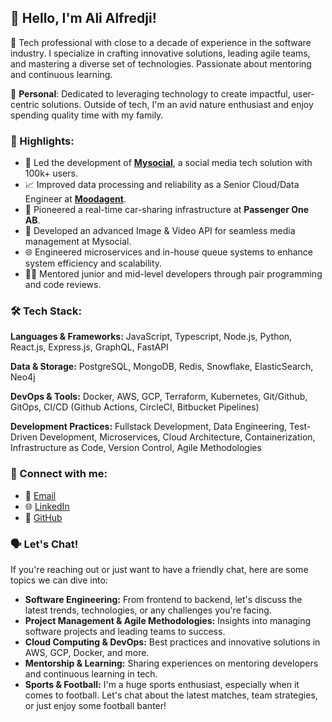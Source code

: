 <h2>👋 Hello, I'm Ali Alfredji!</h2>
<p>🔧 Tech professional with close to a decade of experience in the software industry. I specialize in crafting innovative solutions, leading agile teams, and mastering a diverse set of technologies. Passionate about mentoring and continuous learning.</p>
<p>🌱 <strong>Personal</strong>: Dedicated to leveraging technology to create impactful, user-centric solutions. Outside of tech, I'm an avid nature enthusiast and enjoy spending quality time with my family.</p>
<h3>🌟 Highlights:</h3>
<ul>
    <li>🚀 Led the development of <strong><a href="https://mysocial.io">Mysocial</a></strong>, a social media tech solution with 100k+ users.</li>
    <li>📈 Improved data processing and reliability as a Senior Cloud/Data Engineer at <strong><a href="https://moodagent.com">Moodagent</a></strong>.</li>
    <li>🚗 Pioneered a real-time car-sharing infrastructure at <strong>Passenger One AB</strong>.</li>
    <li>📸 Developed an advanced Image & Video API for seamless media management at Mysocial.</li>
    <li>🌐 Engineered microservices and in-house queue systems to enhance system efficiency and scalability.</li>
    <li>👨‍🏫 Mentored junior and mid-level developers through pair programming and code reviews.</li>
</ul>
<h3>🛠 Tech Stack:</h3>
<p><strong>Languages & Frameworks:</strong> JavaScript, Typescript, Node.js, Python, React.js, Express.js, GraphQL, FastAPI </p>
<p><strong>Data & Storage:</strong> PostgreSQL, MongoDB, Redis, Snowflake, ElasticSearch, Neo4j</p>
<p><strong>DevOps & Tools:</strong> Docker, AWS, GCP, Terraform, Kubernetes, Git/Github, GitOps, CI/CD (Github Actions, CircleCI, Bitbucket Pipelines)</p>
<p><strong>Development Practices:</strong> Fullstack Development, Data Engineering, Test-Driven Development, Microservices, Cloud Architecture, Containerization, Infrastructure as Code, Version Control, Agile Methodologies</p>
<h3>🔗 Connect with me:</h3>
<ul>
    <li>📧 <a href="mailto:alfredjiali@gmail.com">Email</a></li>
    <li>🌐 <a href="https://linkedin.com/in/alialfredji">LinkedIn</a></li>
    <li>📂 <a href="https://github.com/alialfredji">GitHub</a></li>
</ul>
<h3>🗣 Let's Chat!</h3>
<p>If you're reaching out or just want to have a friendly chat, here are some topics we can dive into:</p>
<ul>
    <li><strong>Software Engineering:</strong> From frontend to backend, let's discuss the latest trends, technologies, or any challenges you're facing.</li>
    <li><strong>Project Management & Agile Methodologies:</strong> Insights into managing software projects and leading teams to success.</li>
    <li><strong>Cloud Computing & DevOps:</strong> Best practices and innovative solutions in AWS, GCP, Docker, and more.</li>
    <li><strong>Mentorship & Learning:</strong> Sharing experiences on mentoring developers and continuous learning in tech.</li>
    <li><strong>Sports & Football:</strong> I'm a huge sports enthusiast, especially when it comes to football. Let's chat about the latest matches, team strategies, or just enjoy some football banter!</li>
</ul>
